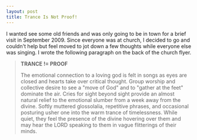 ```yaml
---
layout: post
title: Trance Is Not Proof!
---
```


I wanted see some old friends and was only going to be in town for a brief visit in September 2009. Since everyone was at church, I decided to go and couldn't help but feel moved to jot down a few thoughts while everyone else was singing. I wrote the following paragraph on the back of the church flyer.

>**TRANCE != PROOF**
>
>The emotional connection to a loving god is felt in songs as eyes are closed and hearts take over critical thought. Group worship and collective desire to see a "move of God"
>and to "gather at the feet" dominate the air. Cries for sight beyond sight provide an almost natural relief to the emotional slumber from a week away from the divine. Softly muttered
>glossolalia, repetitive phrases, and occasional posturing usher one into the warm trance of timelessness. While quiet, they feel the presence of the divine hovering over them and
>may hear the LORD speaking to them in vague flitterings of their minds.
